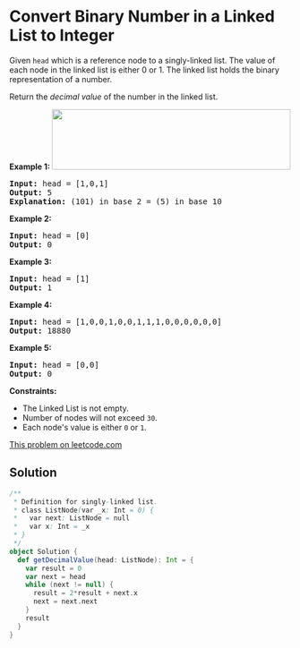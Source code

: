 # Convert Binary Number in a Linked List to Integer

Given <code>head</code> which is a reference node to a singly-linked list. The
value of each node in the linked list is either 0 or 1. The linked list holds
the binary representation of a number.

Return the _decimal value_ of the number in the linked list.

**Example 1:**
<img alt="" src="https://assets.leetcode.com/uploads/2019/12/05/graph-1.png" style="width: 426px; height: 108px;" />
<pre>
<strong>Input:</strong> head = [1,0,1]
<strong>Output:</strong> 5
<strong>Explanation:</strong> (101) in base 2 = (5) in base 10
</pre>

**Example 2:**
<pre>
<strong>Input:</strong> head = [0]
<strong>Output:</strong> 0
</pre>

**Example 3:**
<pre>
<strong>Input:</strong> head = [1]
<strong>Output:</strong> 1
</pre>

**Example 4:**
<pre>
<strong>Input:</strong> head = [1,0,0,1,0,0,1,1,1,0,0,0,0,0,0]
<strong>Output:</strong> 18880
</pre>

**Example 5:**
<pre>
<strong>Input:</strong> head = [0,0]
<strong>Output:</strong> 0
</pre>

**Constraints:**

* The Linked List is not empty.
* Number of nodes&nbsp;will not exceed <code>30</code>.
* Each node&#39;s value is either&nbsp;<code>0</code> or <code>1</code>.

[This problem on leetcode.com](https://leetcode.com/problems/convert-binary-number-in-a-linked-list-to-integer/)

## Solution

```scala
/**
 * Definition for singly-linked list.
 * class ListNode(var _x: Int = 0) {
 *   var next: ListNode = null
 *   var x: Int = _x
 * }
 */
object Solution {
  def getDecimalValue(head: ListNode): Int = {
    var result = 0
    var next = head
    while (next != null) {
      result = 2*result + next.x
      next = next.next
    }
    result
  }
}
```
